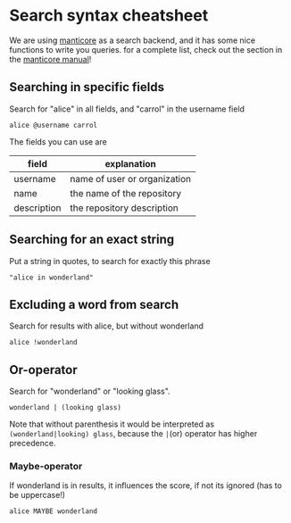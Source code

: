 # Search syntax cheatsheet

We are using [manticore]() as a search backend, and it has some nice functions to write you queries.
for a complete list, check out the section in the [manticore manual](https://manual.manticoresearch.com/References#Full-text-search-operators)!

## Searching in specific fields

Search for "alice" in all fields, and "carrol" in the username field

    alice @username carrol

The fields you can use are

| field | explanation |
|-------|-------------|
| username | name of user or organization |
| name | the name of the repository |
| description | the repository description |


## Searching for an exact string

Put a string in quotes, to search for exactly this phrase

    "alice in wonderland"

## Excluding a word from search

Search for results with alice, but without wonderland

    alice !wonderland

## Or-operator

Search for "wonderland" or "looking glass".

    wonderland | (looking glass)

Note that without parenthesis it would be interpreted as `(wonderland|looking) glass`, because the `|`(or) operator has higher precedence.


### Maybe-operator

If wonderland is in results, it influences the score, if not its ignored (has to be uppercase!)

    alice MAYBE wonderland





